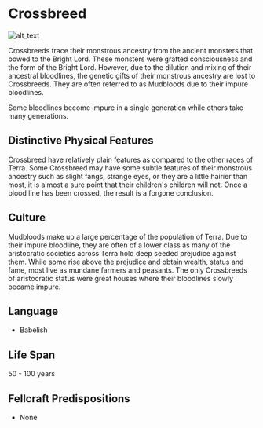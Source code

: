 # Crossbreed

![alt_text](Crossbreed.png)

Crossbreeds trace their monstrous ancestry from the ancient monsters that bowed to the Bright Lord. These monsters were grafted consciousness and the form of the Bright Lord. However, due to the dilution and mixing of their ancestral bloodlines, the genetic gifts of their monstrous ancestry are lost to Crossbreeds. They are often referred to as Mudbloods due to their impure bloodlines.

Some bloodlines become impure in a single generation while others take many generations.

## Distinctive Physical Features

Crossbreed have relatively plain features as compared to the other races of Terra. Some Crossbreed may have some subtle features of their monstrous ancestry such as slight fangs, strange eyes, or they are a little hairier than most, it is almost a sure point that their children's children will not. Once a blood line has been crossed, the result is a forgone conclusion.

## Culture

Mudbloods make up a large percentage of the population of Terra. Due to their impure bloodline, they are often of a lower class as many of the aristocratic societies across Terra hold deep seeded prejudice against them. While some rise above the prejudice and obtain wealth, status and fame, most live as mundane farmers and peasants. The only Crossbreeds of aristocratic status were great houses where their bloodlines slowly became impure.

## Language

- Babelish

## Life Span

50 - 100 years

## Fellcraft Predispositions

- None

